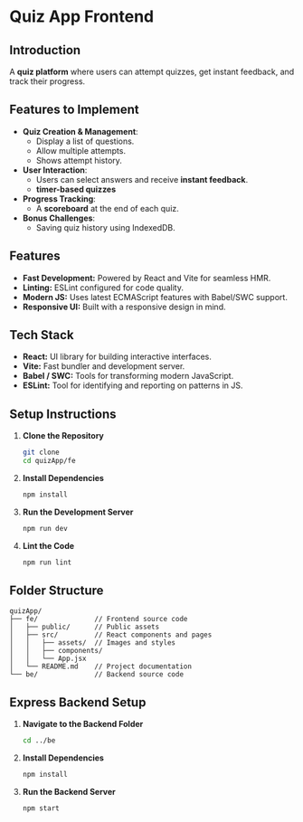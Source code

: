 # Quiz App Frontend

## Introduction
 A **quiz platform** where users can attempt quizzes, get instant feedback, and track their progress.


## Features to Implement
- **Quiz Creation & Management**:
  - Display a list of questions.
  - Allow multiple attempts.
  - Shows attempt history.
- **User Interaction**:
  - Users can select answers and receive **instant feedback**.
  -  **timer-based quizzes** 
- **Progress Tracking**:
  - A **scoreboard** at the end of each quiz.
- **Bonus Challenges**:
  - Saving quiz history using IndexedDB.

## Features
- **Fast Development:** Powered by React and Vite for seamless HMR.
- **Linting:** ESLint configured for code quality.
- **Modern JS:** Uses latest ECMAScript features with Babel/SWC support.
- **Responsive UI:** Built with a responsive design in mind.

## Tech Stack
- **React:** UI library for building interactive interfaces.
- **Vite:** Fast bundler and development server.
- **Babel / SWC:** Tools for transforming modern JavaScript.
- **ESLint:** Tool for identifying and reporting on patterns in JS.

## Setup Instructions
1. **Clone the Repository**
   ```bash
   git clone 
   cd quizApp/fe
   ```
2. **Install Dependencies**
   ```bash
   npm install
   ```
3. **Run the Development Server**
   ```bash
   npm run dev
   ```
4. **Lint the Code**
   ```bash
   npm run lint
   ```

## Folder Structure
```
quizApp/
├── fe/              // Frontend source code
│   ├── public/      // Public assets
│   ├── src/         // React components and pages
│   │   ├── assets/  // Images and styles
│   │   ├── components/ 
│   │   └── App.jsx
│   └── README.md    // Project documentation
└── be/              // Backend source code 
```

## Express Backend Setup
1. **Navigate to the Backend Folder**
   ```bash
   cd ../be
   ```
2. **Install Dependencies**
   ```bash
   npm install
   ```
3. **Run the Backend Server**
   ```bash
   npm start
   ```

